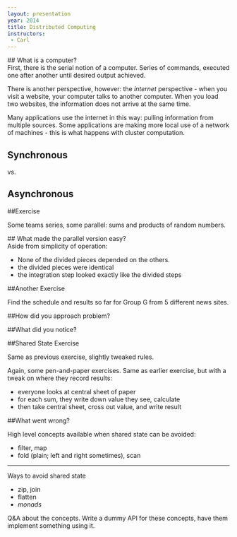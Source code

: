 ```yaml
---
layout: presentation
year: 2014
title: Distributed Computing
instructors:
 - Carl
---
```

<section markdown="block">
## What is a computer?

<aside class="notes" markdown="block">
First, there is the serial notion of a computer.  Series of commands, executed
one after another until desired output achieved.

There is another perspective, however: the *internet* perspective - when you
visit a website, your computer talks to another computer.  When
you load two websites, the information does not arrive at the same time.

Many applications use the internet in this way: pulling information from
multiple sources.  Some applications are making more local use of a network of
machines - this is what happens with cluster computation.
</aside>
</section>

<section markdown="block">

## Synchronous

vs.

## Asynchronous

</section>

<section markdown="block">

##Exercise

Some teams series, some parallel: sums and products of random numbers.

</section>


<section markdown="block">
## What made the parallel version easy?

<aside class="notes" markdown="block">
Aside from simplicity of operation:

- None of the divided pieces depended on the others.
- the divided pieces were identical
- the integration step looked exactly like the divided steps

</aside>
</section>

<section markdown="block">
##Another Exercise

Find the schedule and results so far for Group G from 5 different news sites.
</section>

<section markdown="block">
##How did you approach problem?

##What did you notice?
</section>

<section markdown="block">
##Shared State Exercise

Same as previous exercise, slightly tweaked rules.

<aside class="notes" markdown="block">
Again, some pen-and-paper exercises.
Same as earlier exercise, but with a tweak on where they record results:

- everyone looks at central sheet of paper
- for each sum, they write down value they see, calculate
- then take central sheet, cross out value, and write result

</aside>
</section>

<section markdown="block">

##What went wrong?

</section>

<section markdown="block">
High level concepts available when shared state can be avoided:

- filter, map
- fold (plain; left and right sometimes), scan

* * *

Ways to avoid shared state

- zip, join
- flatten
- *monads*

<aside class="notes" markdown="block">
Q&A about the concepts.  Write a dummy API for these concepts, have them
implement something using it.
</aside>

</section>
